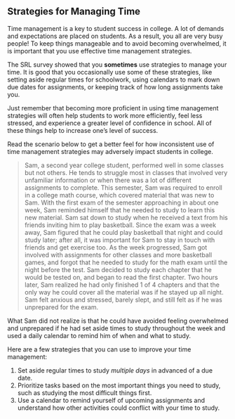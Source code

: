 ## Strategies for Managing Time

Time management is a key to student success in college. A lot of demands and expectations are placed on students. As a result, you all are very busy people! To keep things manageable and to avoid becoming overwhelmed, it is important that you use effective time management strategies.  

The SRL survey showed that you **sometimes** use strategies to manage your time. It is good that you occasionally use some of these strategies, like setting aside regular times for schoolwork, using calendars to mark down due dates for assignments, or keeping track of how long assignments take you.

Just remember that becoming more proficient in using time management strategies will often help students to work more efficiently, feel less stressed, and experience a greater level of confidence in school. All of these things help to increase one’s level of success.

Read the scenario below to get a better feel for how inconsistent use of time management strategies may adversely impact students in college.

> Sam, a second year college student, performed well in some classes but not others. He tends to struggle most in classes that involved very unfamiliar information or when there was a lot of different assignments to complete. This semester, Sam was required to enroll in a college math course, which covered material that was new to Sam. With the first exam of the semester approaching in about one week, Sam reminded himself that he needed to study to learn this new material. Sam sat down to study when he received a text from his friends inviting him to play basketball. Since the exam was a week away, Sam figured that he could play basketball that night and could study later; after all, it was important for Sam to stay in touch with friends and get exercise too. As the week progressed, Sam got involved with assignments for other classes and more basketball games, and forgot that he needed to study for the math exam until the night before the test. Sam decided to study each chapter that he would be tested on, and began to read the first chapter. Two hours later, Sam realized he had only finished 1 of 4 chapters and that the only way he could cover all the material was if he stayed up all night. Sam felt anxious and stressed, barely slept, and still felt as if he was unprepared for the exam.

What Sam did not realize is that he could have avoided feeling overwhelmed and unprepared if he had set aside times to study throughout the week and used a daily calendar to remind him of when and what to study.   

Here are a few strategies that you can use to improve your time management:

1.	Set aside regular times to study *multiple days* in advanced of a due date.
2.	Prioritize tasks based on the most important things you need to study, such as studying the most difficult things first. 
3.	Use a calendar to remind yourself of upcoming assignments and understand how other activities could conflict with your time to study.
